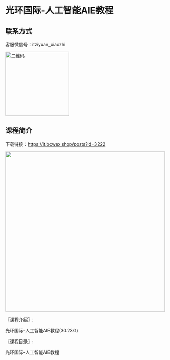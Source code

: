 # 光环国际-人工智能AIE教程

## 联系方式

客服微信号：itziyuan_xiaozhi

<img src="https://ziyuanyun.oss-cn-guangzhou.aliyuncs.com/common/20240614073449/666b82192834a.jpg" width="200" height="200" alt="二维码">

## 课程简介

下载链接：https://it.bcwex.shop/posts?id=3222

<img src="https://ziyuanyun.oss-cn-guangzhou.aliyuncs.com/yun/20240515185050/6644938a76add.jpg" width="500" alt="">

  〖课程介绍〗:

 光环国际-人工智能AIE教程(30.23G)

 〖课程目录〗:

 光环国际-人工智能AIE教程



  